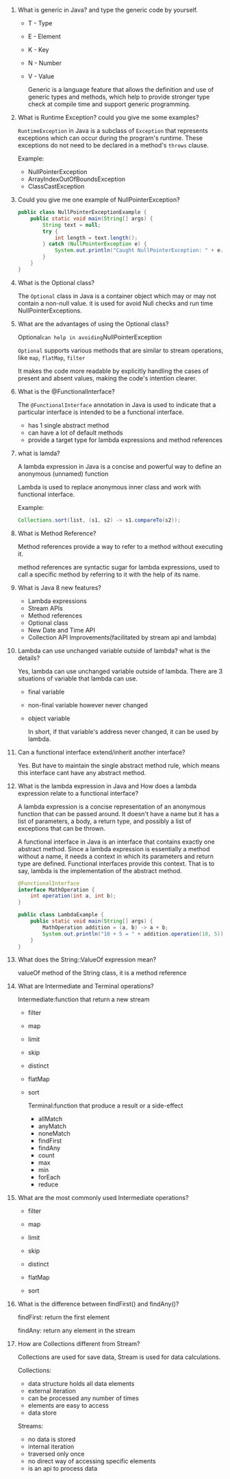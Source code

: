 1. What is generic in Java?  and type the generic code by yourself.

   - T - Type

   - E - Element

   - K - Key

   - N - Number

   - V - Value

     Generic is a language feature that allows the definition and use of generic types and methods, which help to provide stronger type check at compile time and support generic programming.

5. What is Runtime Exception? could you give me some examples?

   `RuntimeException` in Java is a subclass of `Exception` that represents exceptions which can occur during the program's runtime. These exceptions do not need to be declared in a method's `throws` clause. 

   Example:

   - NullPointerException
   - ArrayIndexOutOfBoundsException
   - ClassCastException

6. Could you give me one example of NullPointerException?

   ```java
   public class NullPointerExceptionExample {
       public static void main(String[] args) {
           String text = null; 
           try {
               int length = text.length(); 
           } catch (NullPointerException e) {
               System.out.println("Caught NullPointerException: " + e.getMessage());
           }
       }
   }
   ```

7. What is the Optional class?

   The `Optional` class in Java is a container object which may or may not contain a non-null value. it is used for avoid Null checks and run time NullPointerExceptions.

8. What are the advantages of using the Optional class?

   Optional` can help in avoiding `NullPointerException

   `Optional` supports various methods that are similar to stream operations, like `map`, `flatMap`, `filter`

    It makes the code more readable by explicitly handling the cases of present and absent values, making the code's intention clearer.

9. What is the @FunctionalInterface?

   The `@FunctionalInterface` annotation in Java is used to indicate that a particular interface is intended to be a functional interface.

   - has 1 single abstract method
   - can have a lot of default methods
   - provide a target type for lambda expressions and method references

10. what is lamda?

    A lambda expression in Java is a concise and powerful way to define an anonymous (unnamed) function

    Lambda is used to replace anonymous inner class and work with functional interface.

    Example:

    ```java
    Collections.sort(list, (s1, s2) -> s1.compareTo(s2));
    
    ```

    

11. What is Method Reference?

    Method references provide a way to refer to a method without executing it.

    method references are syntactic sugar for lambda expressions, used to call a specific method by referring to it with the help of its name.

12. What is Java 8 new features?

    - Lambda expressions
    - Stream APIs
    - Method references
    - Optional class
    - New Date and Time API
    - Collection API Improvements(facilitated by stream api and lambda)

13. Lambda can use unchanged variable outside of lambda? what is the details?

    Yes, lambda can use unchanged variable outside of lambda. There are 3 situations of variable that lambda can use.

    - final variable

    - non-final variable however never changed

    - object variable

      In short, if that variable's address never changed, it can be used by lambda.

15. Can a functional interface extend/inherit another interface?

    Yes. But have to maintain the single abstract method rule, which means this interface cant have any abstract method.

16. What is the lambda expression in Java and How does a lambda expression relate to a functional interface?

    A lambda expression is a concise representation of an anonymous function that can be passed around. It doesn't have a name but it has a list of parameters, a body, a return type, and possibly a list of exceptions that can be thrown.

    A functional interface in Java is an interface that contains exactly one abstract method.  Since a lambda expression is essentially a method without a name, it needs a context in which its parameters and return type are defined. Functional interfaces provide this context. That is to say, lambda is the implementation of the abstract method.

    ```java
    @FunctionalInterface
    interface MathOperation {
        int operation(int a, int b);
    }
    
    public class LambdaExample {
        public static void main(String[] args) {
            MathOperation addition = (a, b) -> a + b;
            System.out.println("10 + 5 = " + addition.operation(10, 5));
        }
    }
    
    ```

18. What does the String::ValueOf expression mean?

    valueOf method of the String class, it is a method reference

19. What are Intermediate and Terminal operations?

    Intermediate:function that return a new stream

    - filter

    - map

    - limit

    - skip

    - distinct

    - flatMap

    - sort

      Terminal:function that produce a result or a side-effect

      - allMatch
      - anyMatch
      - noneMatch
      - findFirst
      - findAny
      - count
      - max
      - min
      - forEach
      - reduce

20. What are the most commonly used Intermediate operations?

    - filter

    - map
    - limit
    - skip
    - distinct
    - flatMap
    - sort

21. What is the difference between findFirst() and findAny()?

    findFirst: return the first element

    findAny: return any element in the stream

22. How are Collections different from Stream?

    Collections are used for save data, Stream is used for data calculations.

    Collections:

    - data structure holds all data elements
    - external iteration
    - can be processed any number of times
    - elements are easy to access
    - data store

    Streams:

    - no data is stored
    - internal iteration
    - traversed only once
    - no direct way of accessing specific elements
    - is an api to process data

    